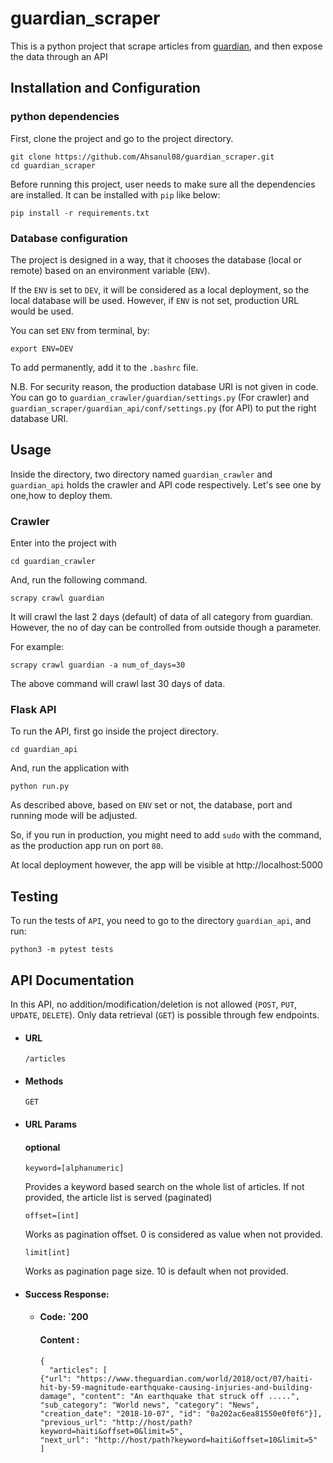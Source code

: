 # guardian_scraper
This is a python project that scrape articles from [guardian](https://www.theguardian.com/au), and then expose the data through an API

## Installation and Configuration


### python dependencies

First, clone the project and go to the project directory. 

```
git clone https://github.com/Ahsanul08/guardian_scraper.git
cd guardian_scraper
```

Before running this project, user needs to make sure all the dependencies are installed. It can be installed with `pip` like below:

```
pip install -r requirements.txt
```

### Database configuration

The project is designed in a way, that it chooses the database (local or remote) based on an environment variable (`ENV`).

If the `ENV` is set to `DEV`, it will be considered as a local deployment, so the local database will be used. However, if `ENV` is not set, production URL would be used. 

You can set `ENV` from terminal, by:

```
export ENV=DEV
```

To add permanently, add it to the `.bashrc` file.

N.B. For security reason, the production database URI is not given in code. You can go to `guardian_crawler/guardian/settings.py` (For crawler) and `guardian_scraper/guardian_api/conf/settings.py` (for API) to put the right database URI.

## Usage

Inside the directory, two directory named `guardian_crawler` and `guardian_api` holds the crawler and API code respectively. Let's see one by one,how to deploy them.

### Crawler

Enter into the project with

```
cd guardian_crawler
```

And, run the following command. 


```
scrapy crawl guardian
```

It will crawl the last 2 days (default) of data of all category from guardian. However, the no of day can be controlled from  outside though a parameter. 


For example:

```
scrapy crawl guardian -a num_of_days=30
```

The above command will crawl last 30 days of data. 


### Flask API

To run the API, first go inside the project directory.

```
cd guardian_api
```

And, run the application with 

```
python run.py
```

As described above, based on `ENV` set or not, the database, port and running mode will be adjusted. 

So, if you run in production, you might need to add `sudo` with the command, as the production app run on port `80`.

At local deployment however, the app will be visible at http://localhost:5000


## Testing

To run the tests of `API`, you need to go to the directory `guardian_api`, and run:

```
python3 -m pytest tests
```

## API Documentation

In this API, no addition/modification/deletion is not allowed (`POST`, `PUT`, `UPDATE`, `DELETE`). Only data retrieval (`GET`) is possible through few endpoints. 

- #### URL

  `/articles`

- #### Methods

  `GET`

- #### URL Params

  #### optional
  
  `keyword=[alphanumeric]`
    
   Provides a keyword based search on the whole list of articles. If not provided, the article list is served (paginated) 
   
   `offset=[int]`
   
   Works as pagination offset. 0 is considered as value when not provided. 
   
   `limit[int]`
   
   Works as pagination page size. 10 is default when not provided.
   
- #### Success Response:
    
    * #### Code: `200
      #### Content : 
      
      ```
      {
        "articles": [
      {"url": "https://www.theguardian.com/world/2018/oct/07/haiti-hit-by-59-magnitude-earthquake-causing-injuries-and-building-damage", "content": "An earthquake that struck off .....", "sub_category": "World news", "category": "News", "creation_date": "2018-10-07", "id": "0a202ac6ea81550e0f0f6"}], 
      "previous_url": "http://host/path?keyword=haiti&offset=0&limit=5",
      "next_url": "http://host/path?keyword=haiti&offset=10&limit=5" ]
      
      ```` 
